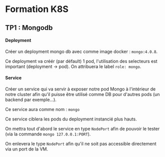 # Formation K8S

## TP1 : Mongodb 

#### Deployment 

Créer un deployment mongo db avec comme image docker : `mongo:4.0.8`.

Ce deployment va créér (par défault) 1 pod, l'utilisation des selecteurs est important (deployment -> pod). On attribuera le label `role: mongo`.


#### Service

Créer un service qui va servir à exposer notre pod Mongo à l'intérieur de notre cluster afin qu'il puisse être utilisé comme DB pour d'autres pods (un backend par exemple...).

Ce service aura comme nom : `mongo`

Ce service ciblera les pods du deployment instancié plus hauts.

On mettra tout d'abord le service en type `NodePort` afin de pouvoir le tester (via la commande `mongo 127.0.0.1:PORT`).

On enlevera le type `NodePort` afin qu'il ne soit pas accessible directement via un port de la VM.

